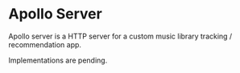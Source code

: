 # Apollo Server

Apollo server is a HTTP server for a custom music library tracking / recommendation app.

Implementations are pending.
